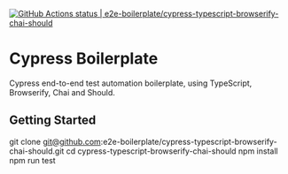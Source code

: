[![GitHub Actions status | e2e-boilerplate/cypress-typescript-browserify-chai-should](https://github.com/e2e-boilerplate/cypress-typescript-browserify-chai-should/workflows/cypress-typescript-browserify-chai-should/badge.svg)](https://github.com/e2e-boilerplate/cypress-typescript-browserify-chai-should/actions?workflow=cypress-typescript-browserify-chai-should)

# Cypress Boilerplate

Cypress end-to-end test automation boilerplate, using TypeScript, Browserify, Chai and Should.

## Getting Started

git clone git@github.com:e2e-boilerplate/cypress-typescript-browserify-chai-should.git
cd cypress-typescript-browserify-chai-should
npm install
npm run test
